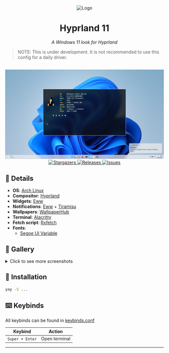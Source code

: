 <div align="center">
  <img width="150" height="150" src="https://github.com/Shinyhero36.png" alt="Logo">
  <br />
  <h1 align="center">
    Hyprland 11
  </h1>
  <p>
    <i>A Windows 11 look for Hyprland</i>
  </p>
</div>

> NOTE: This is under development.
> It is not recommended to use this config for a daily driver.

<br>

<img src="./preview.png" alt="Preview" />

<br>

<div align="center">
	<a href="https://github.com/Shinyhero36/dotfiles/stargazers">
		<img alt="Stargazers" src="https://img.shields.io/github/stars/Shinyhero36/dotfiles?style=for-the-badge&logo=starship&color=C9CBFF&logoColor=D9E0EE&labelColor=302D41">
  </a>
	<a href="https://github.com/Shinyhero36/dotfiles/releases/latest">
		<img alt="Releases" src="https://img.shields.io/github/last-commit/Shinyhero36/dotfiles.svg?style=for-the-badge&logo=github&color=F2CDCD&logoColor=D9E0EE&labelColor=302D41"/>
  </a>
	<a href="https://github.com/Shinyhero36/dotfiles/issues">
		<img alt="Issues" src="https://img.shields.io/github/issues/Shinyhero36/dotfiles?style=for-the-badge&logo=gitbook&color=B5E8E0&logoColor=D9E0EE&labelColor=302D41">
  </a>
</div>


## :memo: Details

- **OS**: [Arch Linux](https://archlinux.org/)
- **Compositor**: [Hyprland](https://hyprland.org/)
- **Widgets**: [Eww](https://elkowar.github.io/eww/)
- **Notifications**: [Eww](https://elkowar.github.io/eww/) + [Tiramisu](https://github.com/Sweets/tiramisu)
- **Wallpapers**: [WallpaperHub](https://www.wallpaperhub.app/wallpapers/9256)
- **Terminal**: [Alacritty](https://github.com/alacritty/alacritty)
- **Fetch script**: [Rxfetch](https://github.com/Mangeshrex/rxfetch)
- **Fonts**:
  - [Segoe UI Variable](https://learn.microsoft.com/en-us/windows/apps/design/downloads/#fonts)

## :camera_flash: Gallery

<details>
<summary>Click to see more screenshots</summary>

<img src="./screenshots/widgets-board.png" alt="Widgets board" />

</details>

## :construction: Installation

```bash
yay -S ...
```


## :keyboard: Keybinds

All keybinds can be found in [keybinds.conf](config/hypr/keybinds.conf)

| Keybind | Action |
| --- | --- |
| `Super + Enter` | Open terminal |

---

<div align="center">
	<a href="https://github.com/Shinyhero36/dotfiles/blob/main/LICENSE">
		<img src="https://img.shields.io/badge/License-GPL%20v3-blue.svg?style=for-the-badge&color=DDB6F2&logoColor=D9E0EE&labelColor=302D41" alt="" />
	</a>
</div>

